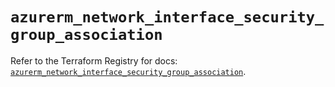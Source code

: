 # `azurerm_network_interface_security_group_association`

Refer to the Terraform Registry for docs: [`azurerm_network_interface_security_group_association`](https://registry.terraform.io/providers/hashicorp/azurerm/3.105.0/docs/resources/network_interface_security_group_association).
